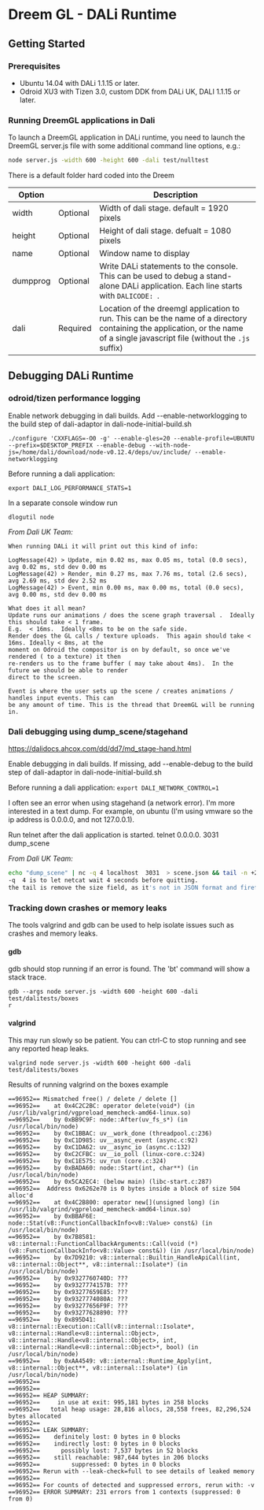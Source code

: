 # Dreem GL - DALi Runtime

## Getting Started


### Prerequisites
 * Ubuntu 14.04 with DALi 1.1.15 or later.
 * Odroid XU3 with Tizen 3.0, custom DDK from DALi UK, DALI 1.1.15 or later.

### Running DreemGL applications in Dali
To launch a DreemGL application in DALi runtime, you need to launch the DreemGL server.js file with some additional command line options, e.g.:

```Bash
node server.js -width 600 -height 600 -dali test/nulltest
```

There is a default folder hard coded into the Dreem

| Option  |          | Description                                                         |
| ------- | -------- | ------------------------------------------------------------------- |
| width   | Optional | Width of dali stage. default = 1920 pixels |
| height  | Optional | Height of dali stage. defualt = 1080 pixels |
| name    | Optional | Window name to display |
| dumpprog| Optional | Write DALi statements to the console. This can be used to debug a stand-alone DALi application. Each line starts with ```DALICODE: ```. |
| dali    | Required | Location of the dreemgl application to run. This can be the name of a directory containing the application, or the name of a single javascript file (without the ```.js``` suffix)

## Debugging DALi Runtime


### odroid/tizen performance logging

Enable network debugging in dali builds. Add --enable-networklogging to the build step of dali-adaptor in dali-node-initial-build.sh

```./configure 'CXXFLAGS=-O0 -g' --enable-gles=20 --enable-profile=UBUNTU --prefix=$DESKTOP_PREFIX --enable-debug --with-node-js=/home/dali/download/node-v0.12.4/deps/uv/include/ --enable-networklogging ```

Before running a dali application:

```export DALI_LOG_PERFORMANCE_STATS=1```

In a separate console window run

```dlogutil node```

*From Dali UK Team:*

	When running DALi it will print out this kind of info:

	LogMessage(42) > Update, min 0.02 ms, max 0.05 ms, total (0.0 secs), avg 0.02 ms, std dev 0.00 ms
	LogMessage(42) > Render, min 0.27 ms, max 7.76 ms, total (2.6 secs), avg 2.69 ms, std dev 2.52 ms
	LogMessage(42) > Event, min 0.00 ms, max 0.00 ms, total (0.0 secs), avg 0.00 ms, std dev 0.00 ms

	What does it all mean?  
	Update runs our animations / does the scene graph traversal .  Ideally this should take < 1 frame. 
	E.g.  < 16ms.  Ideally <8ms to be on the safe side.
	Render does the GL calls / texture uploads.  This again should take <  16ms. Ideally < 8ms, at the 
	moment on Odroid the compositor is on by default, so once we've rendered ( to a texture) it then 
	re-renders us to the frame buffer ( may take about 4ms).  In the future we should be able to render 
	direct to the screen.

	Event is where the user sets up the scene / creates animations / handles input events. This can 
	be any amount of time. This is the thread that DreemGL will be running in.

### Dali debugging using dump_scene/stagehand

https://dalidocs.ahcox.com/dd/dd7/md_stage-hand.html

Enable debugging in dali builds. If missing, add --enable-debug to the build step of dali-adaptor in dali-node-initial-build.sh

Before running a dali application:
```export DALI_NETWORK_CONTROL=1```

I often see an error when using stagehand (a network error). I'm more interested in a text dump. For example, on ubuntu (I'm using vmware so the ip address is 0.0.0.0, and not 127.0.0.1).

Run telnet after the dali application is started.
telnet 0.0.0.0. 3031
dump_scene

*From Dali UK Team:*

```bash
echo "dump_scene" | nc -q 4 localhost  3031  > scene.json && tail -n +2 scene.json > scene2.json  &&  firefox scene2.json
-q  4 is to let netcat wait 4 seconds before quitting.
the tail is remove the size field, as it's not in JSON format and firefox complains about it.
```

### Tracking down crashes or memory leaks

The tools valgrind and gdb can be used to help isolate issues such as crashes and memory leaks.

#### gdb
gdb should stop running if an error is found. The 'bt' command will show a stack trace. 
```
gdb --args node server.js -width 600 -height 600 -dali test/dalitests/boxes
r
```
#### valgrind

This may run slowly so be patient. You can ctrl-C to stop running and see any reported heap leaks.
```
valgrind node server.js -width 600 -height 600 -dali test/dalitests/boxes
```

Results of running valgrind on the boxes example
```
==96952== Mismatched free() / delete / delete []
==96952==    at 0x4C2C2BC: operator delete(void*) (in /usr/lib/valgrind/vgpreload_memcheck-amd64-linux.so)
==96952==    by 0xBB9C9F: node::After(uv_fs_s*) (in /usr/local/bin/node)
==96952==    by 0xC1BBAC: uv__work_done (threadpool.c:236)
==96952==    by 0xC1D985: uv__async_event (async.c:92)
==96952==    by 0xC1DA62: uv__async_io (async.c:132)
==96952==    by 0xC2CFBC: uv__io_poll (linux-core.c:324)
==96952==    by 0xC1E575: uv_run (core.c:324)
==96952==    by 0xBADA60: node::Start(int, char**) (in /usr/local/bin/node)
==96952==    by 0x5CA2EC4: (below main) (libc-start.c:287)
==96952==  Address 0x6262e70 is 0 bytes inside a block of size 504 alloc'd
==96952==    at 0x4C2B800: operator new[](unsigned long) (in /usr/lib/valgrind/vgpreload_memcheck-amd64-linux.so)
==96952==    by 0xBBAF6E: node::Stat(v8::FunctionCallbackInfo<v8::Value> const&) (in /usr/local/bin/node)
==96952==    by 0x7B8581: v8::internal::FunctionCallbackArguments::Call(void (*)(v8::FunctionCallbackInfo<v8::Value> const&)) (in /usr/local/bin/node)
==96952==    by 0x7D9210: v8::internal::Builtin_HandleApiCall(int, v8::internal::Object**, v8::internal::Isolate*) (in /usr/local/bin/node)
==96952==    by 0x9327760740D: ???
==96952==    by 0x9327774157B: ???
==96952==    by 0x93277659E85: ???
==96952==    by 0x9327774080A: ???
==96952==    by 0x93277656F9F: ???
==96952==    by 0x93277628890: ???
==96952==    by 0x895D41: v8::internal::Execution::Call(v8::internal::Isolate*, v8::internal::Handle<v8::internal::Object>, v8::internal::Handle<v8::internal::Object>, int, v8::internal::Handle<v8::internal::Object>*, bool) (in /usr/local/bin/node)
==96952==    by 0xAA4549: v8::internal::Runtime_Apply(int, v8::internal::Object**, v8::internal::Isolate*) (in /usr/local/bin/node)
==96952== 
==96952== 
==96952== HEAP SUMMARY:
==96952==     in use at exit: 995,181 bytes in 258 blocks
==96952==   total heap usage: 28,816 allocs, 28,558 frees, 82,296,524 bytes allocated
==96952== 
==96952== LEAK SUMMARY:
==96952==    definitely lost: 0 bytes in 0 blocks
==96952==    indirectly lost: 0 bytes in 0 blocks
==96952==      possibly lost: 7,537 bytes in 52 blocks
==96952==    still reachable: 987,644 bytes in 206 blocks
==96952==         suppressed: 0 bytes in 0 blocks
==96952== Rerun with --leak-check=full to see details of leaked memory
==96952== 
==96952== For counts of detected and suppressed errors, rerun with: -v
==96952== ERROR SUMMARY: 231 errors from 1 contexts (suppressed: 0 from 0)
```

